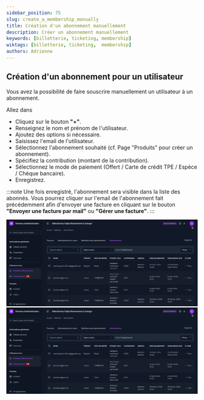 ```yaml
---
sidebar_position: 75
slug: create_a_membership_manually
title: Création d'un abonnement manuellement
description: Créer un abonnement manuellement
keywords: [billetterie, ticketing, membership]
wiktags: [billetterie, ticketing,  membership]
authors: Adrienne
---
```


## Création d'un abonnement pour un utilisateur

Vous avez la possibilité de faire souscrire manuellement un utilisateur à un abonnement.

Allez dans 

- Cliquez sur le bouton **"+"**.
- Renseignez le nom et prénom de l'utilisateur.
- Ajoutez des options si nécessaire.
- Saisissez l'email de l'utilisateur.
- Sélectionnez l'abonnement souhaité (cf. Page "Produits" pour créer un abonnement).
- Spécifiez la contribution (montant de la contribution).
- Sélectionnez le mode de paiement (Offert / Carte de crédit TPE / Espèce / Chèque bancaire).
- Enregistrez.

:::note
Une fois enregistré, l'abonnement sera visible dans la liste des abonnés. Vous pourrez cliquer sur l'email de l'abonnement fait précédemment afin d'envoyer une facture en cliquant sur le bouton **"Envoyer une facture par mail"** ou **"Gérer une facture"**.
:::

![](/img/abonnement1.png)
![](/img/abonnement1.png)